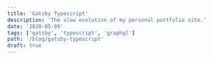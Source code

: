 ```yaml
---
title: 'Gatsby Typescript'
description: 'The slow evolution of my personal portfolio site.'
date: '2020-05-09'
tags: ['gatsby', 'typescript', 'graphql']
path: '/blog/gatsby-typescript'
draft: true
---
```

